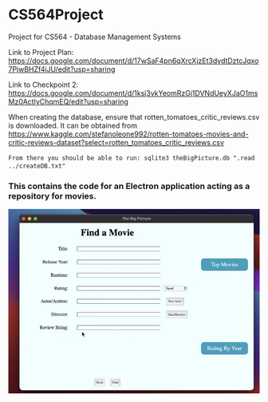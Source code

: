 # CS564Project
Project for CS564 - Database Management Systems

Link to Project Plan: https://docs.google.com/document/d/17wSaF4pn6qXrcXjzEt3dydtDztcJqxo7PjwBHZf4iJU/edit?usp=sharing

Link to Checkpoint 2: https://docs.google.com/document/d/1ksj3vkYeomRzGj1DVNdUeyXJaO1msMz0ActlyChqmEQ/edit?usp=sharing

When creating the database, ensure that rotten_tomatoes_critic_reviews.csv is downloaded. It can be obtained from https://www.kaggle.com/stefanoleone992/rotten-tomatoes-movies-and-critic-reviews-dataset?select=rotten_tomatoes_critic_reviews.csv

    From there you should be able to run: sqlite3 theBigPicture.db ".read ../createDB.txt"
    
### This contains the code for an Electron application acting as a repository for movies. 
![Screenshot of the application](The&#32;Big&#32;Picture.png)
